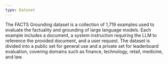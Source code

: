 ```yaml
---
type: Dataset
---
```


The FACTS Grounding dataset is a collection of 1,719 examples used to evaluate the factuality and grounding of large language models. Each example includes a document, a system instruction requiring the LLM to reference the provided document, and a user request. The dataset is divided into a public set for general use and a private set for leaderboard evaluation, covering domains such as finance, technology, retail, medicine, and law.